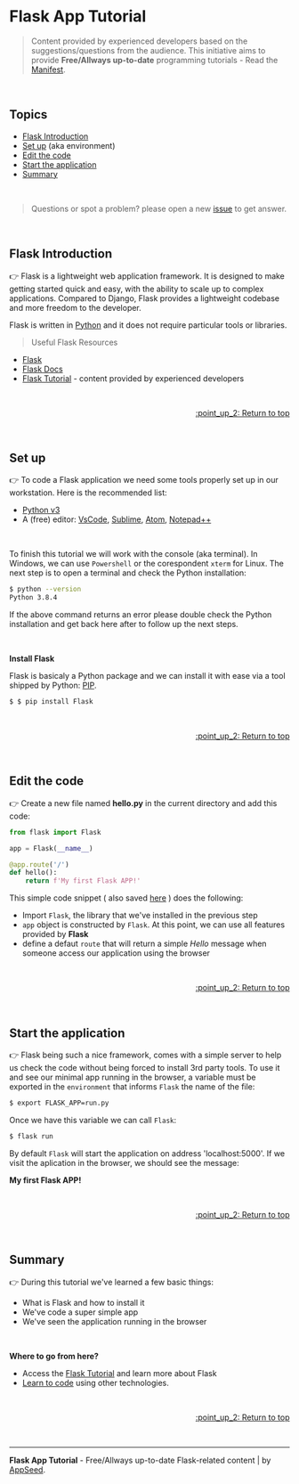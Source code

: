 # Flask App Tutorial

> Content provided by experienced developers based on the suggestions/questions from the audience. This initiative aims to provide **Free/Allways up-to-date** programming tutorials - Read the [Manifest](https://github.com/app-generator/learn-to-code).

<br />

## Topics

- [Flask Introduction](#flask-introduction)
- [Set up](#set-up) (aka environment)
- [Edit the code](#edit-the-code)
- [Start the application](#start-the-application)
- [Summary](#summary)

<br />

> Questions or spot a problem? please open a new [issue](https://github.com/app-generator/tutorial-flask-app/issues/new) to get answer.

<br />

## Flask Introduction

:point_right: Flask is a lightweight web application framework. It is designed to make getting started quick and easy, with the ability to scale up to complex applications. Compared to Django, Flask provides a lightweight codebase and more freedom to the developer.

Flask is written in [Python](https://www.python.org/) and it does not require particular tools or libraries.

> Useful Flask Resources

- [Flask](https://palletsprojects.com/p/flask/)
- [Flask Docs](https://flask.palletsprojects.com/en/1.1.x/)
- [Flask Tutorial](https://github.com/app-generator/tutorial-flask) - content provided by experienced developers


<br />

<p align="right"><a href="#topics"> :point_up_2: Return to top</a></p>

<br />

## Set up

:point_right: To code a Flask application we need some tools properly set up in our workstation. Here is the recommended list: 

- [Python v3](https://www.python.org/downloads/) 
- A (free) editor: [VsCode](https://code.visualstudio.com/), [Sublime](https://www.sublimetext.com/), [Atom](https://atom.io/), [Notepad++](https://notepad-plus-plus.org/)

<br />

To finish this tutorial we will work with the console (aka terminal). In Windows, we can use `Powershell` or the corespondent `xterm` for Linux. The next step is to open a terminal and check the Python installation:

```bash
$ python --version
Python 3.8.4
```

If the above command returns an error please double check the Python installation and get back here after to follow up the next steps.

<br />

**Install Flask**

Flask is basicaly a Python package and we can install it with ease via a tool shipped by Python: [PIP](https://pypi.org/project/pip/).

```bash
$ $ pip install Flask
```

<br />

<p align="right"><a href="#topics"> :point_up_2: Return to top</a></p>

<br />

## Edit the code

:point_right: Create a new file named **hello.py** in the current directory and add this code:

```python
from flask import Flask

app = Flask(__name__)

@app.route('/')
def hello():
    return f'My first Flask APP!'
```

This simple code snippet ( also saved [here](./hello.p) ) does the following:

- Import `Flask`, the library that we've installed in the previous step
- `app` object is constructed by `Flask`. At this point, we can use all features provided by **Flask**
- define a defaut `route` that will return a simple *Hello* message when someone access our application using the browser

<br />

<p align="right"><a href="#topics"> :point_up_2: Return to top</a></p>

<br />

## Start the application

:point_right: Flask being such a nice framework, comes with a simple server to help us check the code without being forced to install 3rd party tools. To use it and see our minimal app running in the browser, a variable must be exported in the `environment` that informs `Flask` the name of the file:

```bash
$ export FLASK_APP=run.py
```

Once we have this variable we can call `Flask`:

```bash
$ flask run
```

By default `Flask` will start the application on address 'localhost:5000'. If we visit the aplication in the browser, we should see the message:

**My first Flask APP!**

<br />

<p align="right"><a href="#topics"> :point_up_2: Return to top</a></p>

<br />

## Summary

:point_right: During this tutorial we've learned a few basic things:

- What is Flask and how to install it
- We've code a super simple app
- We've seen the application running in the browser

<br />

**Where to go from here?**

- Access the [Flask Tutorial](https://github.com/app-generator/tutorial-flask) and learn more about Flask
- [Learn to code](https://github.com/app-generator/learn-to-code) using other technologies. 

<br />

<p align="right"><a href="#topics"> :point_up_2: Return to top</a></p>

<br />

---
**Flask App Tutorial** - Free/Allways up-to-date Flask-related content | by [AppSeed](https://appseed.us?ref=gh).
